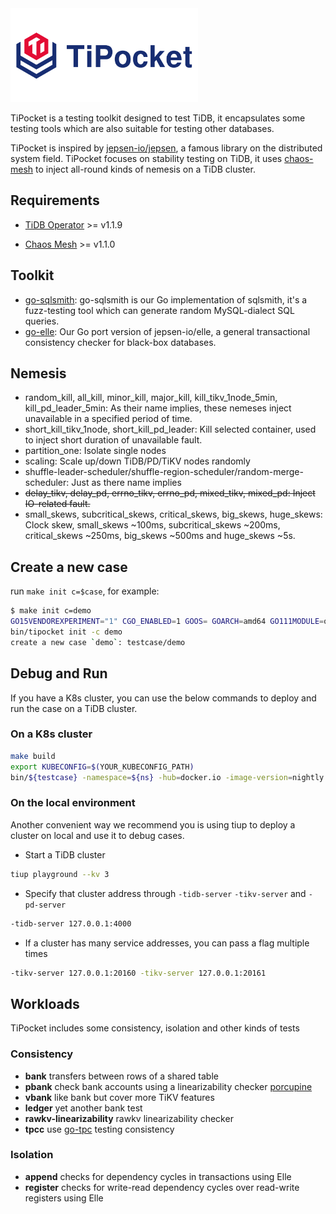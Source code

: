 <img src="static/logo.png" alt="TiPocket" width="300"/>

TiPocket is a testing toolkit designed to test TiDB, it encapsulates some testing tools which are also suitable for testing other databases.

TiPocket is inspired by [jepsen-io/jepsen](https://github.com/jepsen-io/jepsen), a famous library on the distributed system field. TiPocket focuses on stability testing on TiDB, it uses [chaos-mesh](https://github.com/pingcap/chaos-mesh) to inject all-round kinds of nemesis on a TiDB cluster.

## Requirements

* [TiDB Operator](https://github.com/pingcap/tidb-operator) >= v1.1.9

* [Chaos Mesh](https://github.com/pingcap/chaos-mesh) >= v1.1.0

## Toolkit

* [go-sqlsmith](https://github.com/chaos-mesh/go-sqlsmith): go-sqlsmith is our Go implementation of sqlsmith, it's a fuzz-testing tool which can generate random MySQL-dialect SQL queries.
* [go-elle](https://github.com/pingcap/tipocket/tree/master/pkg/elle): Our Go port version of jepsen-io/elle, a general transactional consistency checker for black-box databases.

## Nemesis

* random_kill, all_kill, minor_kill, major_kill, kill_tikv_1node_5min, kill_pd_leader_5min: As their name implies, these nemeses inject unavailable in a specified period of time.
* short_kill_tikv_1node, short_kill_pd_leader: Kill selected container, used to inject short duration of unavailable fault.
* partition_one: Isolate single nodes
* scaling: Scale up/down TiDB/PD/TiKV nodes randomly
* shuffle-leader-scheduler/shuffle-region-scheduler/random-merge-scheduler: Just as there name implies
* ~~delay_tikv, delay_pd, errno_tikv, errno_pd, mixed_tikv, mixed_pd: Inject IO-related fault.~~
* small_skews, subcritical_skews, critical_skews, big_skews, huge_skews: Clock skew, small_skews ~100ms, subcritical_skews ~200ms, critical_skews ~250ms, big_skews ~500ms and huge_skews ~5s.

## Create a new case

run `make init c=$case`, for example:

```sh
$ make init c=demo
GO15VENDOREXPERIMENT="1" CGO_ENABLED=1 GOOS= GOARCH=amd64 GO111MODULE=on go build -ldflags '-s -w -X "github.com/pingcap/tipocket/pkg/test-infra/fixture.BuildTS=2021-02-05 07:13:54" -X "github.com/pingcap/tipocket/pkg/test-infra/fixture.BuildHash=a70411f45605864da28a5000aff72a226a1ab27f"'  -o bin/tipocket cmd/tipocket/*.go
bin/tipocket init -c demo
create a new case `demo`: testcase/demo
```

## Debug and Run

If you have a K8s cluster, you can use the below commands to deploy and run the case on a TiDB cluster.

### On a K8s cluster

```sh
make build
export KUBECONFIG=$(YOUR_KUBECONFIG_PATH)
bin/${testcase} -namespace=${ns} -hub=docker.io -image-version=nightly -purge=true -storage-class=local-path
```

### On the local environment

Another convenient way we recommend you is using tiup to deploy a cluster on local and use it to debug cases.

* Start a TiDB cluster

```sh
tiup playground --kv 3
```

* Specify that cluster address through `-tidb-server` `-tikv-server` and `-pd-server`

```bash
-tidb-server 127.0.0.1:4000 
```

* If a cluster has many service addresses, you can pass a flag multiple times

```bash
-tikv-server 127.0.0.1:20160 -tikv-server 127.0.0.1:20161
```

## Workloads

TiPocket includes some consistency, isolation and other kinds of tests

### Consistency

* **bank** transfers between rows of a shared table
* **pbank** check bank accounts using a linearizability checker [porcupine](https://github.com/anishathalye/porcupine)
* **vbank** like bank but cover more TiKV features
* **ledger** yet another bank test
* **rawkv-linearizability** rawkv linearizability checker
* **tpcc** use [go-tpc](https://github.com/pingcap/go-tpc) testing consistency

### Isolation

* **append** checks for dependency cycles in transactions using Elle
* **register** checks for write-read dependency cycles over read-write registers using Elle
